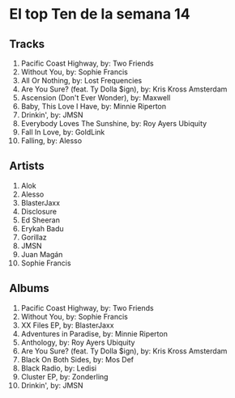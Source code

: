 # El top Ten de la semana 14

## Tracks
1. Pacific Coast Highway, by: Two Friends
1. Without You, by: Sophie Francis
1. All Or Nothing, by: Lost Frequencies
1. Are You Sure? (feat. Ty Dolla $ign), by: Kris Kross Amsterdam
1. Ascension (Don't Ever Wonder), by: Maxwell
1. Baby, This Love I Have, by: Minnie Riperton
1. Drinkin', by: JMSN
1. Everybody Loves The Sunshine, by: Roy Ayers Ubiquity
1. Fall In Love, by: GoldLink
1. Falling, by: Alesso

## Artists
1. Alok
1. Alesso
1. BlasterJaxx
1. Disclosure
1. Ed Sheeran
1. Erykah Badu
1. Gorillaz
1. JMSN
1. Juan Magán
1. Sophie Francis

## Albums
1. Pacific Coast Highway, by: Two Friends
1. Without You, by: Sophie Francis
1. XX Files EP, by: BlasterJaxx
1. Adventures in Paradise, by: Minnie Riperton
1. Anthology, by: Roy Ayers Ubiquity
1. Are You Sure? (feat. Ty Dolla $ign), by: Kris Kross Amsterdam
1. Black On Both Sides, by: Mos Def
1. Black Radio, by: Ledisi
1. Cluster EP, by: Zonderling
1. Drinkin', by: JMSN
